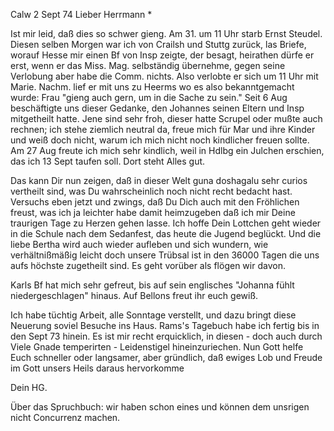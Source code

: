 Calw 2 Sept 74
Lieber Herrmann <Mogl>*

Ist mir leid, daß dies so schwer gieng. Am 31. um 11 Uhr starb Ernst Steudel. Diesen selben Morgen war ich von Crailsh und Stuttg zurück, las Briefe, worauf Hesse mir einen Bf von Insp zeigte, der besagt, heirathen dürfe er erst, wenn er das Miss. Mag. selbständig übernehme, gegen seine Verlobung aber habe die Comm. nichts. Also verlobte er sich um 11 Uhr mit Marie. Nachm. lief er mit uns zu Heerms wo es also bekanntgemacht wurde: Frau "gieng auch gern, um in die Sache zu sein." Seit 6 Aug beschäftigte uns dieser Gedanke, den Johannes seinen Eltern und Insp mitgetheilt hatte. Jene sind sehr froh, dieser hatte Scrupel oder mußte auch rechnen; ich stehe ziemlich neutral da, freue mich für Mar und ihre Kinder und weiß doch nicht, warum ich mich nicht noch kindlicher freuen sollte. Am 27 Aug freute ich mich sehr kindlich, weil in Hdlbg ein Julchen erschien, das ich 13 Sept taufen soll. Dort steht Alles gut.

Das kann Dir nun zeigen, daß in dieser Welt guna doshagalu sehr curios vertheilt sind, was Du wahrscheinlich noch nicht recht bedacht hast. Versuchs eben jetzt und zwings, daß Du Dich auch mit den Fröhlichen freust, was ich ja leichter habe damit heimzugeben daß ich mir Deine traurigen Tage zu Herzen gehen lasse. Ich hoffe Dein Lottchen geht wieder in die Schule nach dem Sedanfest, das heute die Jugend beglückt. Und die liebe Bertha wird auch wieder aufleben und sich wundern, wie verhältnißmäßig leicht doch unsere Trübsal ist in den 36000 Tagen die uns aufs höchste zugetheilt sind. Es geht vorüber als flögen wir davon.

Karls Bf hat mich sehr gefreut, bis auf sein englisches "Johanna fühlt niedergeschlagen" hinaus. Auf Bellons freut ihr euch gewiß.

Ich habe tüchtig Arbeit, alle Sonntage verstellt, und dazu bringt diese Neuerung soviel Besuche ins Haus. Rams's Tagebuch habe ich fertig bis in den Sept 73 hinein. Es ist mir recht erquicklich, in diesen - doch auch durch Viele Gnade temperirten - Leidenstigel hineinzuriechen. Nun Gott helfe Euch schneller oder langsamer, aber gründlich, daß ewiges Lob und Freude im Gott unsers Heils daraus hervorkomme

 Dein HG.

Über das Spruchbuch: wir haben schon eines und können dem unsrigen nicht Concurrenz machen.
